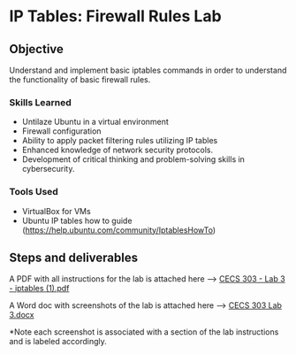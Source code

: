 # IP Tables: Firewall Rules Lab

## Objective

Understand and implement basic iptables commands in order to understand the functionality of basic firewall rules.


### Skills Learned

- Untilaze Ubuntu in a virtual environment
- Firewall configuration
- Ability to apply packet filtering rules utilizing IP tables
- Enhanced knowledge of network security protocols.
- Development of critical thinking and problem-solving skills in cybersecurity.

### Tools Used

- VirtualBox for VMs
- Ubuntu IP tables how to guide (https://help.ubuntu.com/community/IptablesHowTo)

## Steps and deliverables
A PDF with all instructions for the lab is attached here --> [CECS 303 - Lab 3 - iptables (1).pdf](https://github.com/OGkevq/IPTables_Firewall-Rules_Lab/files/14799442/CECS.303.-.Lab.3.-.iptables.1.pdf)

A Word doc with screenshots of the lab is attached here --> [CECS 303 Lab 3.docx](https://github.com/OGkevq/IPTables_Firewall-Rules_Lab/files/14800099/CECS.303.Lab.3.docx)

*Note each screenshot is associated with a section of the lab instructions and is labeled accordingly.

